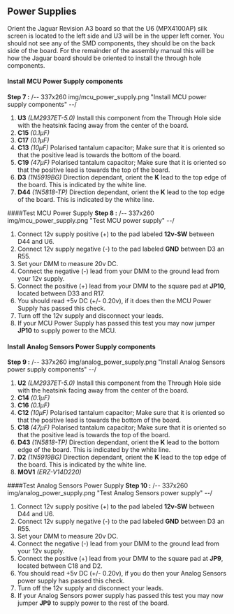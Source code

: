 ## Power Supplies

Orient the Jaguar Revision A3 board so that the U6 (MPX4100AP) silk screen is located to the left side and U3 will be in the upper left corner.  You should not see any of the SMD components, they should be on the back side of the board.  For the remainder of the assembly manual this will be how the Jaguar board should be oriented to install the through hole components.

#### Install MCU Power Supply components
**Step 7 :** 
/-- 337x260 img/mcu_power_supply.png "Install MCU power supply components" --/

 1. **U3** *(LM2937ET-5.0)* Install this component from the Through Hole side with the heatsink facing away from the center of the board.
 2. **C15** *(0.1µF)* 
 3. **C17** *(0.1µF)* 
 4. **C13** *(10µF)* Polarised tantalum capacitor; Make sure that it is oriented so that the positive lead is towards the bottom of the board.
 5. **C19** *(47µF)* Polarised tantalum capacitor; Make sure that it is oriented so that the positive lead is towards the top of the board.
 6. **D3** *(1N5919BG)* Direction dependant, orient the **K** lead to the top edge of the board. This is indicated by the white line. 
 7. **D44** *(1N5818-TP)* Direction dependant, orient the **K** lead to the top edge of the board. This is indicated by the white line. 



####Test MCU Power Supply
**Step 8 :**
/-- 337x260 img/mcu_power_supply.png "Test MCU power supply" --/

 1. Connect 12v supply positive (+) to the pad labeled **12v-SW** between D44 and U6.
 2. Connect 12v supply negative (-) to the pad labeled **GND** between D3 an R55.
 3. Set your DMM to measure 20v DC.
 4. Connect the negative (-) lead from your DMM to the ground lead from your 12v supply.
 5. Connect the positive (+) lead from your DMM to the square pad at **JP10**, located between D33 and R17.
 6. You should read +5v DC (+/- 0.20v), if it does then the MCU Power Supply has passed this check.
 7. Turn off the 12v supply and disconnect your leads.
 8. If your MCU Power Supply has passed this test you may now jumper **JP10** to supply power to the MCU.


#### Install Analog Sensors Power Supply components
**Step 9 :** 
/-- 337x260 img/analog_power_supply.png "Install Analog Sensors power supply components" --/

 1. **U2** *(LM2937ET-5.0)* Install this component from the Through Hole side with the heatsink facing away from the center of the board.
 2. **C14** *(0.1µF)* 
 3. **C16** *(0.1µF)*
 4. **C12** *(10µF)* Polarised tantalum capacitor; Make sure that it is oriented so that the positive lead is towards the bottom of the board.
 5. **C18** *(47µF)* Polarised tantalum capacitor; Make sure that it is oriented so that the positive lead is towards the top of the board.
 6. **D43** *(1N5818-TP)* Direction dependant, orient the **K** lead to the bottom edge of the board. This is indicated by the white line. 
 7. **D2** *(1N5919BG)* Direction dependant, orient the **K** lead to the top edge of the board. This is indicated by the white line. 
 8. **MOV1** *(ERZ-V14D220)* 


####Test Analog Sensors Power Supply
**Step 10 :**
/-- 337x260 img/analog_power_supply.png "Test Analog Sensors power supply" --/

 1. Connect 12v supply positive (+) to the pad labeled **12v-SW** between D44 and U6.
 2. Connect 12v supply negative (-) to the pad labeled **GND** between D3 an R55.
 3. Set your DMM to measure 20v DC.
 4. Connect the negative (-) lead from your DMM to the ground lead from your 12v supply.
 5. Connect the positive (+) lead from your DMM to the square pad at **JP9**, located between C18 and D2.
 6. You should read +5v DC (+/- 0.20v), if you do then your Analog Sensors power supply has passed this check.
 7. Turn off the 12v supply and disconnect your leads.
 8. If your Analog Sensors power supply has passed this test you may now jumper **JP9** to supply power to the rest of the board.

